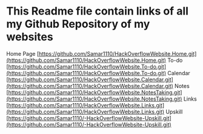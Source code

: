# This Readme file contain links of all my Github Repository of my websites
Home Page
[https://github.com/Samar1110/HackOverflowWebsite.Home.git](https://github.com/Samar1110/HackOverflowWebsite.Home.git)
To-do
[https://github.com/Samar1110/HackOverflowWebsite.To-do.git](https://github.com/Samar1110/HackOverflowWebsite.To-do.git)
Calendar
[https://github.com/Samar1110/HackOverflowWebsite.Calendar.git](https://github.com/Samar1110/HackOverflowWebsite.Calendar.git)
Notes
[https://github.com/Samar1110/HackOverflowWebsite.NotesTaking.git](https://github.com/Samar1110/HackOverflowWebsite.NotesTaking.git)
Links
[https://github.com/Samar1110/HackOverflowWebsite.Links.git](https://github.com/Samar1110/HackOverflowWebsite.Links.git)
Upskill
[https://github.com/Samar1110/-HackOverflowWebsite-Upskill.git](https://github.com/Samar1110/-HackOverflowWebsite-Upskill.git)
